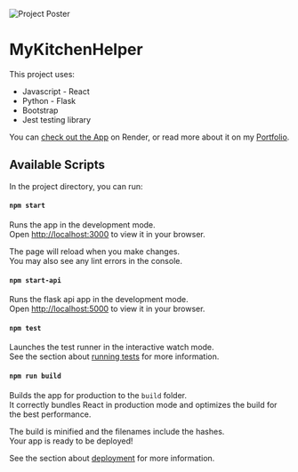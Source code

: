 ![Project Poster](https://user-images.githubusercontent.com/3164936/211671058-46f97373-393d-473b-91a7-d4a24eca3946.png)

# MyKitchenHelper


This project uses:
* Javascript - React
* Python - Flask
* Bootstrap
* Jest testing library

You can
[check out the App](https://kitchen-helper.onrender.com/) on Render, or read more about it on my [Portfolio](https://tj2904.com/kitchen-helper).

## Available Scripts

In the project directory, you can run:

#### `npm start`

Runs the app in the development mode.\
Open [http://localhost:3000](http://localhost:3000) to view it in your browser.

The page will reload when you make changes.\
You may also see any lint errors in the console.

#### `npm start-api`

Runs the flask api app in the development mode.\
Open [http://localhost:5000](http://localhost:3000) to view it in your browser.
#### `npm test`

Launches the test runner in the interactive watch mode.\
See the section about [running tests](https://facebook.github.io/create-react-app/docs/running-tests) for more information.

#### `npm run build`

Builds the app for production to the `build` folder.\
It correctly bundles React in production mode and optimizes the build for the best performance.

The build is minified and the filenames include the hashes.\
Your app is ready to be deployed!

See the section about [deployment](https://facebook.github.io/create-react-app/docs/deployment) for more information.

